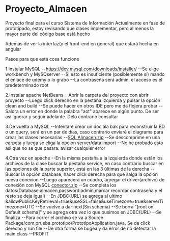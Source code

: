 # Proyecto_Almacen
Proyecto final para el curso Sistema de Información
Actualmente en fase de prototipado, estoy revisando 
que clases implementar, pero al menos la mayor 
parte del código base está hecho

Además de ver la interfaz(y el front-end en general)
que estará hecha en angular 


Pasos para que está cosa funcione

1.Instalar MySQL
  --https://dev.mysql.com/downloads/installer/
  --Se elige workbench y MySQserver
  --Si esto es insuficiente (posiblemente sí) mando el enlace de udemy o lo grabo
  --La contraseña será admin, el acceso es el predeterminado root

2.Instalar apache NetBeans
  --Abrir la carpeta del proyecto con abrir proyecto
  --Luego click derecho en la pestaña izquierda y pulsar la opción clean and build
  --Se puede hacer en otros IDE pero me da flojera probar
  --Saldra un error en donde la palabra "aot" aparece en algún punto. De ser así ignorar y seguir adelante. Delo contrario consultar

3.De vuelta a MySQL
  --Intentare crear un doc ala bak para reconstruir la BD o 
    un query, será en un par de días, caso contrario enviaré el diagrama 
    para crear las clases necesarias
  --[SQL Almacen.zip](https://github.com/AronDeLaCruz/Proyecto_Almacen/files/6882353/SQL.Almacen.zip)
  --Se descomprime en una carpeta y luega se eliga la opcion server/data import
  --No he probado esto asi que no se que pasara. avisar cualquier error


4.Otra vez en apache
  --En la misma pestaña a la izquierda donde están los archivos de la clase
    buscar la pestaña service, en caso contrario buscar en las opciones de 
    la parte superior, está en las 3 últimas de la derecha
  --Buscar la opción database, hacer click derecha para que salga la opcion nueva conexion
  --Luego aparecerá un cuadro, agregar el driver(archivo) de conexión
    con MySQL [conector.zip](https://github.com/AronDeLaCruz/Proyecto_Almacen/files/6882297/conector.zip)
  --Se completa los datos(Database:almacen,password:admin,marcar recordar contraseña y el resto se deja igual)
  --En JDBC(URL) se agrega al ultimo &allowPublicKeyRetrieval=true&useSSL=false&useTimezone=true&serverTimezone=UTC
  --Se vuelve a dar next(Sin schema)
  --Se borra "[root on Default schema]" y se agrega otra vez lo que pusimos en JDBC(URL)
  --Se finaliza
  --Para correr el archivo se va a Source Package/com.prueba.prototipo/PrototipoApplication.java. Se da click derecho y run file
  --De otra forma se bugea y da error de no detectar la main class
  --PROFIT
  

  
